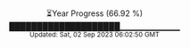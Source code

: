 <p align="center">
⏳Year Progress (66.92 %) <br>
████████████████████▁▁▁▁▁▁▁▁▁▁ <br>
<sub>Updated: Sat, 02 Sep 2023 06:02:50 GMT</sub>
</p>

